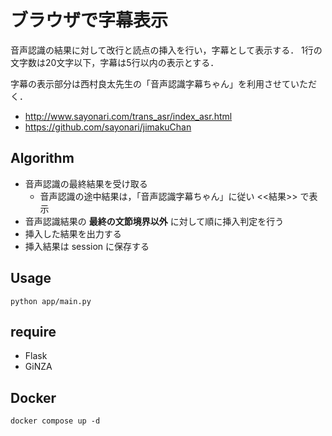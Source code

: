 # ブラウザで字幕表示

音声認識の結果に対して改行と読点の挿入を行い，字幕として表示する．
1行の文字数は20文字以下，字幕は5行以内の表示とする．

字幕の表示部分は西村良太先生の「音声認識字幕ちゃん」を利用させていただく．
- http://www.sayonari.com/trans_asr/index_asr.html
- https://github.com/sayonari/jimakuChan

## Algorithm

- 音声認識の最終結果を受け取る
  - 音声認識の途中結果は，「音声認識字幕ちゃん」に従い <<結果>> で表示
- 音声認識結果の **最終の文節境界以外** に対して順に挿入判定を行う
- 挿入した結果を出力する
- 挿入結果は session に保存する

## Usage

```shell
python app/main.py
```

## require

- Flask
- GiNZA

## Docker

```shell
docker compose up -d
```
